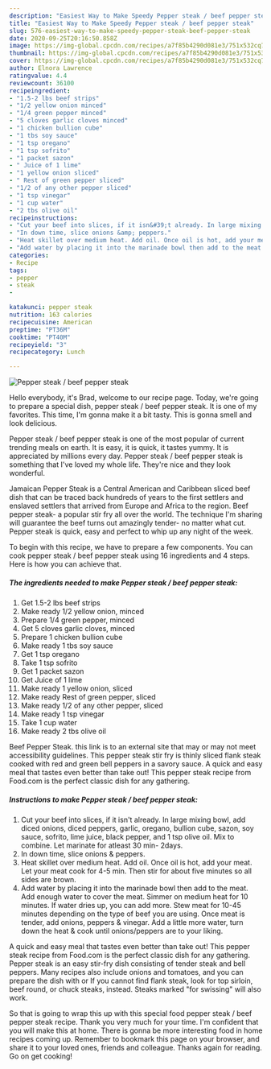 ```yaml
---
description: "Easiest Way to Make Speedy Pepper steak / beef pepper steak"
title: "Easiest Way to Make Speedy Pepper steak / beef pepper steak"
slug: 576-easiest-way-to-make-speedy-pepper-steak-beef-pepper-steak
date: 2020-09-25T20:16:50.858Z
image: https://img-global.cpcdn.com/recipes/a7f85b4290d081e3/751x532cq70/pepper-steak-beef-pepper-steak-recipe-main-photo.jpg
thumbnail: https://img-global.cpcdn.com/recipes/a7f85b4290d081e3/751x532cq70/pepper-steak-beef-pepper-steak-recipe-main-photo.jpg
cover: https://img-global.cpcdn.com/recipes/a7f85b4290d081e3/751x532cq70/pepper-steak-beef-pepper-steak-recipe-main-photo.jpg
author: Elnora Lawrence
ratingvalue: 4.4
reviewcount: 36100
recipeingredient:
- "1.5-2 lbs beef strips"
- "1/2 yellow onion minced"
- "1/4 green pepper minced"
- "5 cloves garlic cloves minced"
- "1 chicken bullion cube"
- "1 tbs soy sauce"
- "1 tsp oregano"
- "1 tsp sofrito"
- "1 packet sazon"
- " Juice of 1 lime"
- "1 yellow onion sliced"
- " Rest of green pepper sliced"
- "1/2 of any other pepper sliced"
- "1 tsp vinegar"
- "1 cup water"
- "2 tbs olive oil"
recipeinstructions:
- "Cut your beef into slices, if it isn&#39;t already. In large mixing bowl, add diced onions, diced peppers, garlic, oregano, bullion cube, sazon, soy sauce, sofrito, lime juice, black pepper, and 1 tsp olive oil. Mix to combine. Let marinate for atleast 30 min- 2days."
- "In down time, slice onions &amp; peppers."
- "Heat skillet over medium heat. Add oil. Once oil is hot, add your meat. Let your meat cook for 4-5 min. Then stir for about five minutes so all sides are brown."
- "Add water by placing it into the marinade bowl then add to the meat. Add enough water to cover the meat. Simmer on medium heat for 10 minutes. If water dries up, you can add more. Stew meat for 10-45 minutes depending on the type of beef you are using. Once meat is tender, add onions, peppers &amp; vinegar. Add a little more water, turn down the heat &amp; cook until onions/peppers are to your liking."
categories:
- Recipe
tags:
- pepper
- steak
- 

katakunci: pepper steak  
nutrition: 163 calories
recipecuisine: American
preptime: "PT36M"
cooktime: "PT40M"
recipeyield: "3"
recipecategory: Lunch

---
```



![Pepper steak / beef pepper steak](https://img-global.cpcdn.com/recipes/a7f85b4290d081e3/751x532cq70/pepper-steak-beef-pepper-steak-recipe-main-photo.jpg)

Hello everybody, it's Brad, welcome to our recipe page. Today, we're going to prepare a special dish, pepper steak / beef pepper steak. It is one of my favorites. This time, I'm gonna make it a bit tasty. This is gonna smell and look delicious.

Pepper steak / beef pepper steak is one of the most popular of current trending meals on earth. It is easy, it is quick, it tastes yummy. It is appreciated by millions every day. Pepper steak / beef pepper steak is something that I've loved my whole life. They're nice and they look wonderful.

Jamaican Pepper Steak is a Central American and Caribbean sliced beef dish that can be traced back hundreds of years to the first settlers and enslaved settlers that arrived from Europe and Africa to the region. Beef pepper steak- a popular stir fry all over the world. The technique I&#39;m sharing will guarantee the beef turns out amazingly tender- no matter what cut. Pepper steak is quick, easy and perfect to whip up any night of the week.


To begin with this recipe, we have to prepare a few components. You can cook pepper steak / beef pepper steak using 16 ingredients and 4 steps. Here is how you can achieve that.

<!--inarticleads1-->

##### The ingredients needed to make Pepper steak / beef pepper steak:

1. Get 1.5-2 lbs beef strips
1. Make ready 1/2 yellow onion, minced
1. Prepare 1/4 green pepper, minced
1. Get 5 cloves garlic cloves, minced
1. Prepare 1 chicken bullion cube
1. Make ready 1 tbs soy sauce
1. Get 1 tsp oregano
1. Take 1 tsp sofrito
1. Get 1 packet sazon
1. Get  Juice of 1 lime
1. Make ready 1 yellow onion, sliced
1. Make ready  Rest of green pepper, sliced
1. Make ready 1/2 of any other pepper, sliced
1. Make ready 1 tsp vinegar
1. Take 1 cup water
1. Make ready 2 tbs olive oil


Beef Pepper Steak. this link is to an external site that may or may not meet accessibility guidelines. This pepper steak stir fry is thinly sliced flank steak cooked with red and green bell peppers in a savory sauce. A quick and easy meal that tastes even better than take out! This pepper steak recipe from Food.com is the perfect classic dish for any gathering. 

<!--inarticleads2-->

##### Instructions to make Pepper steak / beef pepper steak:

1. Cut your beef into slices, if it isn&#39;t already. In large mixing bowl, add diced onions, diced peppers, garlic, oregano, bullion cube, sazon, soy sauce, sofrito, lime juice, black pepper, and 1 tsp olive oil. Mix to combine. Let marinate for atleast 30 min- 2days.
1. In down time, slice onions &amp; peppers.
1. Heat skillet over medium heat. Add oil. Once oil is hot, add your meat. Let your meat cook for 4-5 min. Then stir for about five minutes so all sides are brown.
1. Add water by placing it into the marinade bowl then add to the meat. Add enough water to cover the meat. Simmer on medium heat for 10 minutes. If water dries up, you can add more. Stew meat for 10-45 minutes depending on the type of beef you are using. Once meat is tender, add onions, peppers &amp; vinegar. Add a little more water, turn down the heat &amp; cook until onions/peppers are to your liking.


A quick and easy meal that tastes even better than take out! This pepper steak recipe from Food.com is the perfect classic dish for any gathering. Pepper steak is an easy stir-fry dish consisting of tender steak and bell peppers. Many recipes also include onions and tomatoes, and you can prepare the dish with or If you cannot find flank steak, look for top sirloin, beef round, or chuck steaks, instead. Steaks marked &#34;for swissing&#34; will also work. 

So that is going to wrap this up with this special food pepper steak / beef pepper steak recipe. Thank you very much for your time. I'm confident that you will make this at home. There is gonna be more interesting food in home recipes coming up. Remember to bookmark this page on your browser, and share it to your loved ones, friends and colleague. Thanks again for reading. Go on get cooking!
